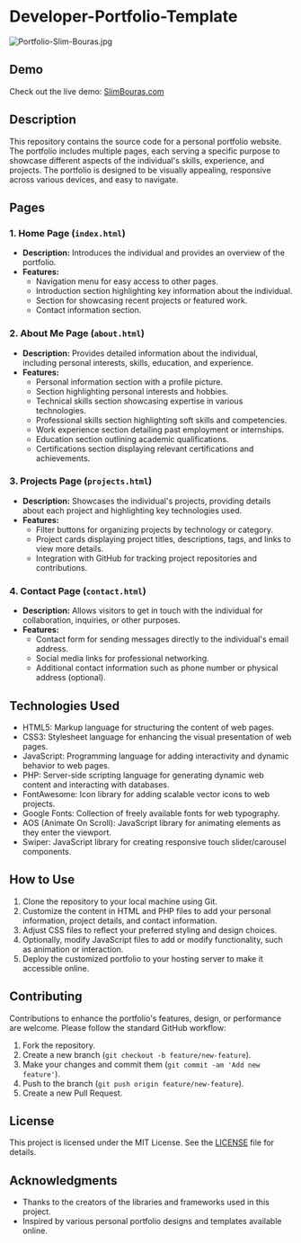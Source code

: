 # Developer-Portfolio-Template
![Portfolio-Slim-Bouras.jpg](https://postimg.cc/5Yj3PK5Q)
## Demo
Check out the live demo: [SlimBouras.com](https://slimbouras.com/)

## Description
This repository contains the source code for a personal portfolio website. The portfolio includes multiple pages, each serving a specific purpose to showcase different aspects of the individual's skills, experience, and projects. The portfolio is designed to be visually appealing, responsive across various devices, and easy to navigate.

## Pages

### 1. Home Page (`index.html`)
- **Description:** Introduces the individual and provides an overview of the portfolio.
- **Features:**
  - Navigation menu for easy access to other pages.
  - Introduction section highlighting key information about the individual.
  - Section for showcasing recent projects or featured work.
  - Contact information section.

### 2. About Me Page (`about.html`)
- **Description:** Provides detailed information about the individual, including personal interests, skills, education, and experience.
- **Features:**
  - Personal information section with a profile picture.
  - Section highlighting personal interests and hobbies.
  - Technical skills section showcasing expertise in various technologies.
  - Professional skills section highlighting soft skills and competencies.
  - Work experience section detailing past employment or internships.
  - Education section outlining academic qualifications.
  - Certifications section displaying relevant certifications and achievements.

### 3. Projects Page (`projects.html`)
- **Description:** Showcases the individual's projects, providing details about each project and highlighting key technologies used.
- **Features:**
  - Filter buttons for organizing projects by technology or category.
  - Project cards displaying project titles, descriptions, tags, and links to view more details.
  - Integration with GitHub for tracking project repositories and contributions.

### 4. Contact Page (`contact.html`)
- **Description:** Allows visitors to get in touch with the individual for collaboration, inquiries, or other purposes.
- **Features:**
  - Contact form for sending messages directly to the individual's email address.
  - Social media links for professional networking.
  - Additional contact information such as phone number or physical address (optional).

## Technologies Used
- HTML5: Markup language for structuring the content of web pages.
- CSS3: Stylesheet language for enhancing the visual presentation of web pages.
- JavaScript: Programming language for adding interactivity and dynamic behavior to web pages.
- PHP: Server-side scripting language for generating dynamic web content and interacting with databases.
- FontAwesome: Icon library for adding scalable vector icons to web projects.
- Google Fonts: Collection of freely available fonts for web typography.
- AOS (Animate On Scroll): JavaScript library for animating elements as they enter the viewport.
- Swiper: JavaScript library for creating responsive touch slider/carousel components.

## How to Use
1. Clone the repository to your local machine using Git.
2. Customize the content in HTML and PHP files to add your personal information, project details, and contact information.
3. Adjust CSS files to reflect your preferred styling and design choices.
4. Optionally, modify JavaScript files to add or modify functionality, such as animation or interaction.
5. Deploy the customized portfolio to your hosting server to make it accessible online.

## Contributing
Contributions to enhance the portfolio's features, design, or performance are welcome. Please follow the standard GitHub workflow:
1. Fork the repository.
2. Create a new branch (`git checkout -b feature/new-feature`).
3. Make your changes and commit them (`git commit -am 'Add new feature'`).
4. Push to the branch (`git push origin feature/new-feature`).
5. Create a new Pull Request.

## License
This project is licensed under the MIT License. See the [LICENSE](LICENSE) file for details.

## Acknowledgments
- Thanks to the creators of the libraries and frameworks used in this project.
- Inspired by various personal portfolio designs and templates available online.
